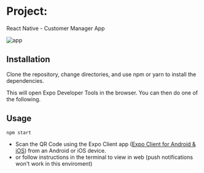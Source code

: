 # Project:

React Native - Customer Manager App

![app](docs/assets/muster.jpeg)

## Installation

Clone the repository, change directories, and use npm or yarn to install the dependencies.

This will open Expo Developer Tools in the browser. You can then do one of the following.

## Usage

`npm start`

- Scan the QR Code using the Expo Client app ([Expo Client for Android & iOS](https://expo.io/tools#client)) from an Android or iOS device.
- or follow instructions in the terminal to view in web (push notifications won't work in this enviroment)
